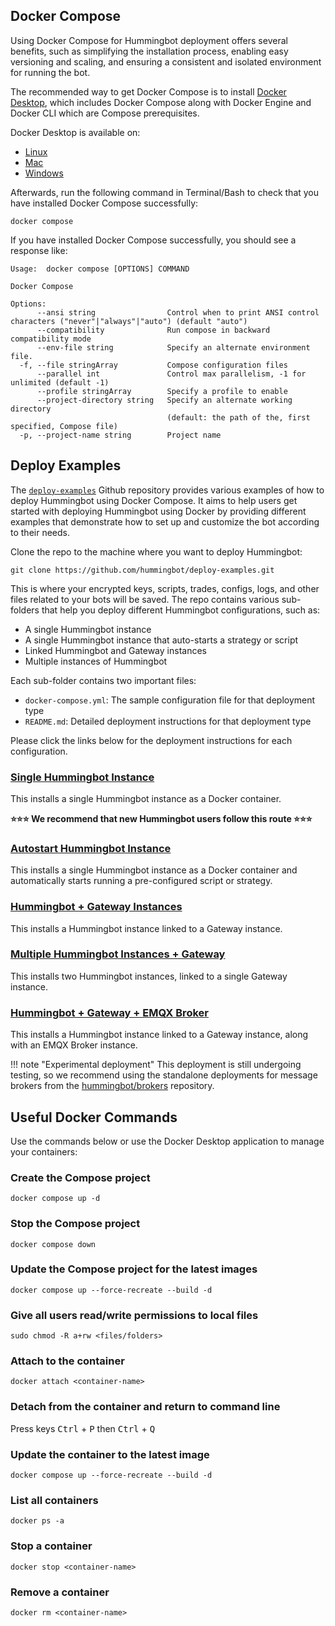## Docker Compose

Using Docker Compose for Hummingbot deployment offers several benefits, such as simplifying the installation process, enabling easy versioning and scaling, and ensuring a consistent and isolated environment for running the bot.

The recommended way to get Docker Compose is to install [Docker Desktop](https://www.docker.com/products/docker-desktop/), which includes Docker Compose along with Docker Engine and Docker CLI which are Compose prerequisites.

Docker Desktop is available on:

* [Linux](https://docs.docker.com/desktop/install/linux-install/)
* [Mac](https://docs.docker.com/desktop/install/mac-install/)
* [Windows](https://docs.docker.com/desktop/install/windows-install/)
 
Afterwards, run the following command in Terminal/Bash to check that you have installed Docker Compose successfully:
```
docker compose
```

If you have installed Docker Compose successfully, you should see a response like:
```
Usage:  docker compose [OPTIONS] COMMAND

Docker Compose

Options:
      --ansi string                Control when to print ANSI control characters ("never"|"always"|"auto") (default "auto")
      --compatibility              Run compose in backward compatibility mode
      --env-file string            Specify an alternate environment file.
  -f, --file stringArray           Compose configuration files
      --parallel int               Control max parallelism, -1 for unlimited (default -1)
      --profile stringArray        Specify a profile to enable
      --project-directory string   Specify an alternate working directory
                                   (default: the path of the, first specified, Compose file)
  -p, --project-name string        Project name
```

## Deploy Examples

The [`deploy-examples`](https://github.com/hummingbot/deploy-examples) Github repository provides various examples of how to deploy Hummingbot using Docker Compose. It aims to help users get started with deploying Hummingbot using Docker by providing different examples that demonstrate how to set up and customize the bot according to their needs.

Clone the repo to the machine where you want to deploy Hummingbot:
```
git clone https://github.com/hummingbot/deploy-examples.git
```

This is where your encrypted keys, scripts, trades, configs, logs, and other files related to your bots will be saved. The repo contains various sub-folders that help you deploy different Hummingbot configurations, such as:

* A single Hummingbot instance
* A single Hummingbot instance that auto-starts a strategy or script
* Linked Hummingbot and Gateway instances
* Multiple instances of Hummingbot

Each sub-folder contains two important files:

* `docker-compose.yml`: The sample configuration file for that deployment type
* `README.md`: Detailed deployment instructions for that deployment type

Please click the links below for the deployment instructions for each configuration.

### [Single Hummingbot Instance](https://github.com/hummingbot/deploy-examples/tree/development/simple_hummingbot_compose)

This installs a single Hummingbot instance as a Docker container.

**⭐️⭐️⭐️ We recommend that new Hummingbot users follow this route ⭐️⭐️⭐️**

### [Autostart Hummingbot Instance](https://github.com/hummingbot/deploy-examples/tree/development/autostart_hummingbot_compose)

This installs a single Hummingbot instance as a Docker container and automatically starts running a pre-configured script or strategy.

### [Hummingbot + Gateway Instances](https://github.com/hummingbot/deploy-examples/tree/development/hummingbot_gateway_compose)

This installs a Hummingbot instance linked to a Gateway instance.

### [Multiple Hummingbot Instances + Gateway](https://github.com/hummingbot/deploy-examples/tree/development/multiple_hummingbot_gateway_compose)

This installs two Hummingbot instances, linked to a single Gateway instance.

### [Hummingbot + Gateway + EMQX Broker](https://github.com/hummingbot/deploy-examples/tree/development/hummingbot_gateway_broker_compose)

This installs a Hummingbot instance linked to a Gateway instance, along with an EMQX Broker instance.

!!! note "Experimental deployment"
    This deployment is still undergoing testing, so we recommend using the standalone deployments for message brokers from the [hummingbot/brokers](https://github.com/hummingbot/brokers) repository.

## Useful Docker Commands

Use the commands below or use the Docker Desktop application to manage your containers:

### Create the Compose project
```
docker compose up -d
```

### Stop the Compose project
```
docker compose down
```

### Update the Compose project for the latest images
```
docker compose up --force-recreate --build -d
```

### Give all users read/write permissions to local files
```
sudo chmod -R a+rw <files/folders>
```

### Attach to the container
```
docker attach <container-name>
```

### Detach from the container and return to command line

Press keys <kbd>Ctrl</kbd> + <kbd>P</kbd> then <kbd>Ctrl</kbd> + <kbd>Q</kbd>


### Update the container to the latest image
```
docker compose up --force-recreate --build -d
```

### List all containers
```
docker ps -a
```

### Stop a container
```
docker stop <container-name>
```

### Remove a container
```
docker rm <container-name>
```
